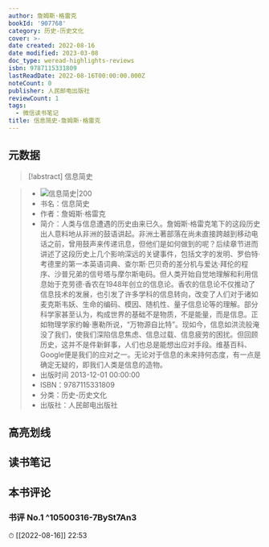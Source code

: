 ```yaml
---
author: 詹姆斯·格雷克
bookId: '907768'
category: 历史-历史文化
cover: >-
date created: 2022-08-16
date modified: 2023-03-08
doc_type: weread-highlights-reviews
isbn: 9787115331809
lastReadDate: 2022-08-16T00:00:00.000Z
noteCount: 0
publisher: 人民邮电出版社
reviewCount: 1
tags:
  - 微信读书笔记
title: 信息简史-詹姆斯·格雷克
---
```


## 元数据

>[!abstract] 信息简史

> - ![信息简史|200](https://wfqqreader-1252317822.image.myqcloud.com/cover/768/907768/t7_907768.jpg)
> - 书名：信息简史
> - 作者：詹姆斯·格雷克
> - 简介：人类与信息遭遇的历史由来已久。詹姆斯·格雷克笔下的这段历史出人意料地从非洲的鼓语讲起。非洲土著部落在尚未直接跨越到移动电话之前，曾用鼓声来传递讯息，但他们是如何做到的呢？后续章节进而讲述了这段历史上几个影响深远的关键事件，包括文字的发明、罗伯特·考德里的第一本英语词典、查尔斯·巴贝奇的差分机与爱达·拜伦的程序、沙普兄弟的信号塔与摩尔斯电码。但人类开始自觉地理解和利用信息始于克劳德·香农在1948年创立的信息论。香农的信息论不仅推动了信息技术的发展，也引发了许多学科的信息转向，改变了人们对于诸如麦克斯韦妖、生命的编码、模因、随机性、量子信息论等的理解。部分科学家甚至认为，构成世界的基础不是物质，不是能量，而是信息。正如物理学家约翰·惠勒所说，“万物源自比特”。现如今，信息如洪流般淹没了我们，使我们深陷信息焦虑、信息过载、信息疲劳的困扰。但回顾历史，这并不是件新鲜事，人们也总是能想出应对手段。维基百科、Google便是我们的应对之一。无论对于信息的未来持何态度，有一点是确定无疑的，即我们人类是信息的造物。
> - 出版时间 2013-12-01 00:00:00
> - ISBN：9787115331809
> - 分类：历史-历史文化
> - 出版社：人民邮电出版社

## 高亮划线

## 读书笔记

## 本书评论

### 书评 No.1 ^10500316-7BySt7An3

⏱ [[2022-08-16]] 22:53
